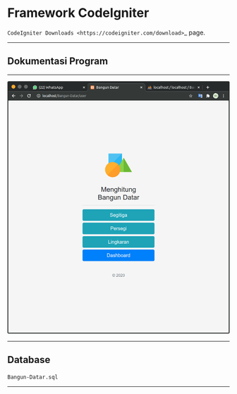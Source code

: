 # Framework CodeIgniter

`CodeIgniter Downloads <https://codeigniter.com/download>`\_ page.

---

## Dokumentasi Program

---

![Halaman index](/dokumentasi_program/1-halaman-utama.png)

---

## Database

`Bangun-Datar.sql`

---
